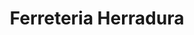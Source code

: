 ---
title: "Ferreteria Herradura"
url: /mairena-del-aljarafe/ferreteria-herradura/
shop: hardware
---